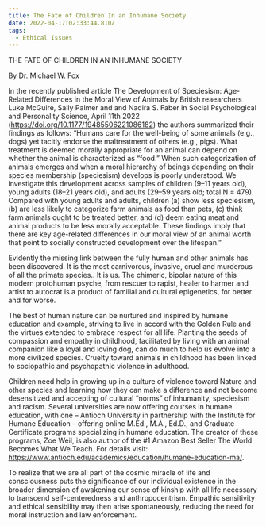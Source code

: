 ```yaml
---
title: The Fate of Children In an Inhumane Society
date: 2022-04-17T02:33:44.810Z
tags:
  - Ethical Issues
---
```

THE FATE OF CHILDREN IN AN INHUMANE SOCIETY

By Dr. Michael W. Fox 

In the recently published article The Development of Speciesism: Age-Related Differences in the Moral View of Animals by British reaearchers Luke McGuire, Sally Palmer and and Nadira S. Faber in Social Psychological and Personality Science, April 11th 2022 (https://doi.org/10.1177/19485506221086182) the authors summarized their findings as follows: “Humans care for the well-being of some animals (e.g., dogs) yet tacitly endorse the maltreatment of others (e.g., pigs). What treatment is deemed morally appropriate for an animal can depend on whether the animal is characterized as “food.” When such categorization of animals emerges and when a moral hierarchy of beings depending on their species membership (speciesism) develops is poorly understood. We investigate this development across samples of children (9–11 years old), young adults (18–21 years old), and adults (29–59 years old; total N = 479). Compared with young adults and adults, children (a) show less speciesism, (b) are less likely to categorize farm animals as food than pets, (c) think farm animals ought to be treated better, and (d) deem eating meat and animal products to be less morally acceptable. These findings imply that there are key age-related differences in our moral view of an animal worth that point to socially constructed development over the lifespan.”


Evidently the missing link between the fully human and other animals has been discovered. It is the most carnivorous, invasive, cruel and murderous of all the primate species.. It is us. The chimeric, bipolar nature of this modern protohuman psyche, from rescuer to rapist, healer to harmer and artist to autocrat is a product of familial and cultural epigenetics, for better and for worse.


 The best of human nature can be nurtured and inspired by humane education and example, striving to live in accord with the Golden Rule and the virtues extended to embrace respect for all life. Planting the seeds of compassion and empathy in childhood, facilitated by living with an animal companion like a loyal and loving dog, can do much to help us evolve into a more civilized species. Cruelty toward animals in childhood has been linked to sociopathic and psychopathic violence in adulthood.

 Children need help in growing up in a culture of violence toward Nature and other species and learning how they can make a difference and not become desensitized and accepting of cultural “norms” of inhumanity, speciesism and racism. Several universities are now offering courses in humane education, with one – Antioch University in partnership with the Institute for Humane Education – offering online M.Ed., M.A., Ed.D., and Graduate Certificate programs specializing in humane education. The creator of these programs, Zoe Weil, is also author of  the #1 Amazon Best Seller The World Becomes What We Teach. For details visit: https://www.antioch.edu/academics/education/humane-education-ma/. 
   
To realize that we are all part of the cosmic miracle of life and consciousness puts the significance of our individual existence in the broader dimension of awakening our  sense of kinship with all life necessary to transcend self-centeredness and anthropocentrism. Empathic sensitivity and ethical sensibility may then  arise spontaneously, reducing the need for moral instruction and law enforcement.

